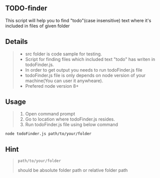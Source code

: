 ## TODO-finder
This script will help you to find "todo"(case insensitive) text where it's included in files of given folder

## Details
>- src folder is code sample for testing.
>- Script for finding files which included text "todo" has writen in todoFinder.js.
>- In order to get output you needs to run todoFinder.js file
>- todoFinder.js file is only depends on node version of your machine(You can user it anywheare).
>- Prefered node version 8+
## Usage
>1. Open command prompt
>2. Go to location where todoFinder.js resides.
>3. Run todoFinder.js file using below command
<pre><code>node todoFinder.js path/to/your/folder</code></pre>

## Hint
> <pre><code>path/to/your/folder</code></pre> should be absolute folder path or relative folder path


